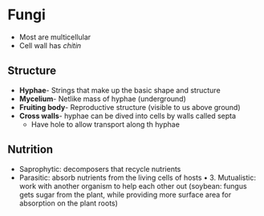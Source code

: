 # Fungi
- Most are multicellular
- Cell wall has *chitin*

## Structure
- **Hyphae**- Strings that make up the basic shape and structure
- **Mycelium**- Netlike mass of hyphae (underground)
- **Fruiting body**- Reproductive structure (visible to us above ground)
- **Cross walls**- hyphae can be dived into cells by walls called septa
	- Have hole to allow transport along th hyphae

## Nutrition
- Saprophytic: decomposers that recycle nutrients
- Parasitic: absorb nutrients from the living cells of
hosts
• 3. Mutualistic: work with another organism to help
each other out (soybean: fungus gets sugar from
the plant, while providing more surface area for
absorption on the plant roots)